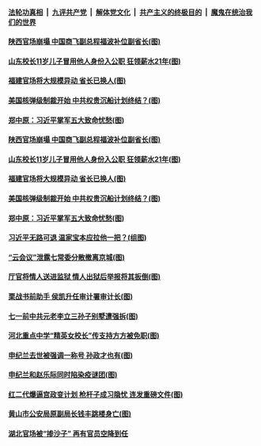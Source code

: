 

####  [法轮功真相](../../../../basic/blob/master/README.md?t=07041031) &nbsp;|&nbsp; [九评共产党](../../../../9ping.md/blob/master/README.md?t=07041031) &nbsp;|&nbsp; [解体党文化](../../../../jtdwh.md/blob/master/README.md?t=07041031)  &nbsp;|&nbsp; [共产主义的终极目的](../../../../gczydzjmd.md/blob/master/README.md?t=07041031) &nbsp;|&nbsp; [魔鬼在统治我们的世界](../../../../mgztzwmdsj.md/blob/master/README.md?t=07041031) 

#### [陕西官场崩塌 中国商飞副总程福波补位副省长(图)](../pages/p2/938549.md?t=07041031) 

#### [山东校长11岁儿子冒用他人身份入公职 狂领薪水21年(图)](../pages/p2/938546.md?t=07041031) 

#### [福建官场将大规模异动 省长已换人(图)](../pages/p2/938519.md?t=07041031) 


#### [美国核弹级制裁开始 中共权贵沉船计划终结？(图)](../pages/p2/938445.md?t=07041031) 

#### [郑中原：习近平掌军五大致命忧愁(图)](../pages/p2/938389.md?t=07041031) 


#### [陕西官场崩塌 中国商飞副总程福波补位副省长(图)](../pages/p2/938549.md?t=07041031) 

#### [山东校长11岁儿子冒用他人身份入公职 狂领薪水21年(图)](../pages/p2/938546.md?t=07041031) 

#### [福建官场将大规模异动 省长已换人(图)](../pages/p2/938519.md?t=07041031) 


#### [美国核弹级制裁开始 中共权贵沉船计划终结？(图)](../pages/p2/938445.md?t=07041031) 

#### [郑中原：习近平掌军五大致命忧愁(图)](../pages/p2/938389.md?t=07041031) 

#### [习近平无路可退 温家宝本应拉他一把？(组图)](../pages/p2/938336.md?t=07041031) 


#### [“云会议”泄露七常委分散撤离京城(图)](../pages/p2/938334.md?t=07041031) 

#### [厅官将情人送进监狱 情人出狱后举报将其扳倒(图)](../pages/p2/938321.md?t=07041031) 

#### [栗战书前助手 侯凯升任审计署审计长(图)](../pages/p2/938298.md?t=07041031) 

#### [七一前中共元老李立三孙子别墅遭强拆(图)](../pages/p2/938240.md?t=07041031) 

#### [河北重点中学“精英女校长”传支持方方被免职(图)](../pages/p2/938174.md?t=07041031) 

#### [申纪兰去世被强调一称号 孙政才也有(图)](../pages/p2/938182.md?t=07041031) 

#### [申纪兰和赵乐际同时陷染疫谜团(图)](../pages/p2/938173.md?t=07041031) 


#### [红二代爆逼宫政变计划 枪杆子成习隐忧 连发重磅文件(图)](../pages/p2/938106.md?t=07041031) 

#### [黄山市公安局原副局长钱丰跳楼身亡(图)](../pages/p2/938120.md?t=07041031) 

#### [湖北官场被“掺沙子” 再有官员空降到任](../pages/p2/938096.md?t=07041031) 

